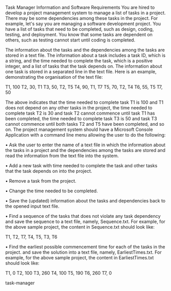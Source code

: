 Task Manager
Information and Software Requirements
You are hired to develop a project management system to manage a list of tasks in a project. There may be some dependencies among these tasks in the project. For example, let's say you are managing a software development project. You have a list of tasks that need to be completed, such as design, coding, testing, and deployment. You know that some tasks are dependent on others, such as testing cannot start until coding is completed.

The information about the tasks and the dependencies among the tasks are stored in a text file. The information about a task includes a task ID, which is a string, and the time needed to complete the task, which is a positive integer, and a list of tasks that the task depends on. The information about one task is stored in a separated line in the text file. Here is an example, demonstrating the organisation of the text file:

T1, 100
T2, 30, T1
T3, 50, T2, T5
T4, 90, T1, T7
T5, 70, T2, T4
T6, 55, T5
T7, 50

The above indicates that the time needed to complete task T1 is 100 and T1 does not depend on any other tasks in the project, the time needed to complete task T2 is 30 and task T2 cannot commence until task T1 has been completed, the time needed to complete task T3 is 50 and task T3 cannot commence until both tasks T2 and T5 have been completed, and so on. The project management system should have a Microsoft Console Application with a command line menu allowing the user to do the following:

• Ask the user to enter the name of a text file in which the information about the tasks in a project and the dependencies among the tasks are stored and read the information from the text file into the system.

• Add a new task with time needed to complete the task and other tasks that the task depends on into the project.

• Remove a task from the project.

• Change the time needed to be completed.

• Save the (updated) information about the tasks and dependencies back to the opened input text file.

• Find a sequence of the tasks that does not violate any task dependency and save the sequence to a text file, namely, Sequence.txt. For example, for the above sample project, the content in Sequence.txt should look like:

T1, T2, T7, T4, T5, T3, T6

• Find the earliest possible commencement time for each of the tasks in the project. and save the solution into a text file, namely, EarliestTimes.txt. For example, for the above sample project, the content in EarliestTimes.txt should look like:

T1, 0
T2, 100
T3, 260
T4, 100
T5, 190
T6, 260
T7, 0

task-manager
